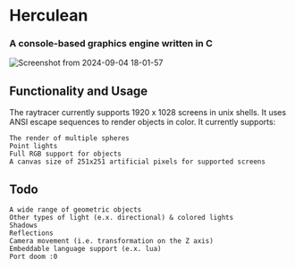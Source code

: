 # Herculean
### A console-based graphics engine written in C
![Screenshot from 2024-09-04 18-01-57](https://github.com/user-attachments/assets/0ddad117-3942-41bd-b36c-ea2b02c1aca5)

## Functionality and Usage
The raytracer currently supports 1920 x 1028 screens in unix shells. It uses ANSI escape sequences to render objects in color. It currently supports: 
```
The render of multiple spheres
Point lights
Full RGB support for objects
A canvas size of 251x251 artificial pixels for supported screens
```

## Todo
```
A wide range of geometric objects
Other types of light (e.x. directional) & colored lights
Shadows
Reflections
Camera movement (i.e. transformation on the Z axis)
Embeddable language support (e.x. lua)
Port doom :0
```
